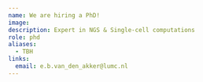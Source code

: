 ```yaml
---
name: We are hiring a PhD!
image: 
description: Expert in NGS & Single-cell computations
role: phd
aliases:
  - TBH
links:
  email: e.b.van_den_akker@lumc.nl
---
```


